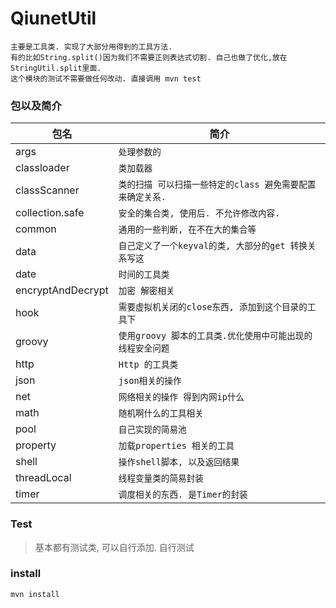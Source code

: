 # QiunetUtil

	主要是工具类. 实现了大部分用得到的工具方法.
	有的比如String.split()因为我们不需要正则表达式切割. 自己也做了优化,放在StringUtil.split里面. 
	这个模块的测试不需要做任何改动. 直接调用 mvn test

### 包以及简介 
|包名| 简介|
|----|----|
| args 			|`处理参数的`|
| classloader	|`类加载器`|
| classScanner	|`类的扫描 可以扫描一些特定的class 避免需要配置来确定关系.`|
| collection.safe |`安全的集合类, 使用后. 不允许修改内容.`|
| common 		|`通用的一些判断, 在不在大的集合等`|
| data 			|`自己定义了一个keyval的类, 大部分的get 转换关系写这`|
| date 			|`时间的工具类`|
| encryptAndDecrypt |`加密 解密相关`|
| hook 			|`需要虚拟机关闭的close东西, 添加到这个目录的工具下`|
| groovy			|`使用groovy 脚本的工具类.优化使用中可能出现的线程安全问题`|
| http 			|`Http 的工具类`|
| json 			|`json相关的操作`|
| net 			|`网络相关的操作 得到内网ip什么`|
| math 			|`随机啊什么的工具相关`|
| pool 			|`自己实现的简易池`|
| property 		|`加载properties 相关的工具`|
| shell 		|`操作shell脚本, 以及返回结果`|
| threadLocal 		|`线程变量类的简易封装`|
| timer 		|`调度相关的东西. 是Timer的封装`|

### Test
> 基本都有测试类, 可以自行添加. 自行测试

### install
`mvn install`	
